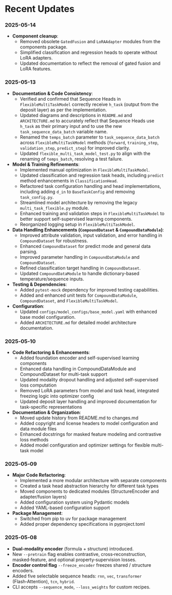 # Recent Updates

### 2025-05-14
- **Component cleanup**:
  - Removed obsolete `GatedFusion` and `LoRAAdapter` modules from the components package.
  - Simplified classification and regression heads to operate without LoRA adapters.
  - Updated documentation to reflect the removal of gated fusion and LoRA features.

### 2025-05-13
- **Documentation & Code Consistency**:
  - Verified and confirmed that Sequence Heads in `FlexibleMultiTaskModel` correctly receive `h_task` (output from the deposit layer) as per the implementation.
  - Updated diagrams and descriptions in `README.md` and `ARCHITECTURE.md` to accurately reflect that Sequence Heads use `h_task` as their primary input and to use the new `task_sequence_data_batch` variable name.
  - Renamed the `temps_batch` parameter to `task_sequence_data_batch` across `FlexibleMultiTaskModel` methods (`forward`, `training_step`, `validation_step`, `predict_step`) for improved clarity.
  - Updated `flexible_multi_task_model_test.py` to align with the renaming of `temps_batch`, resolving a test failure.
- **Model & Training Refinements**:
  - Implemented manual optimization in `FlexibleMultiTaskModel`.
  - Updated classification and regression task heads, including `predict` method enhancements in `ClassificationHead`.
  - Refactored task configuration handling and head implementations, including adding `d_in` to `BaseTaskConfig` and removing `task_config.py`.
  - Streamlined model architecture by removing the legacy `multi_task_flexible.py` module.
  - Enhanced training and validation steps in `FlexibleMultiTaskModel` to better support self-supervised learning components.
  - Reorganized logging setup in `FlexibleMultiTaskModel`.
- **Data Handling Enhancements (`CompoundDataset` & `CompoundDataModule`)**:
  - Improved attribute validation, input validation, and error handling in `CompoundDataset` for robustness.
  - Enhanced `CompoundDataset` for predict mode and general data parsing.
  - Improved parameter handling in `CompoundDataModule` and `CompoundDataset`.
  - Refined classification target handling in `CompoundDataset`.
  - Updated `CompoundDataModule` to handle dictionary-based temperature/sequence inputs.
- **Testing & Dependencies**:
  - Added `pytest-mock` dependency for improved testing capabilities.
  - Added and enhanced unit tests for `CompoundDataModule`, `CompoundDataset`, and `FlexibleMultiTaskModel`.
- **Configuration**:
  - Updated `configs/model_configs/base_model.yaml` with enhanced base model configuration.
  - Added `ARCHITECTURE.md` for detailed model architecture documentation.

### 2025‑05‑10
- **Code Refactoring & Enhancements**:
  - Added foundation encoder and self-supervised learning components
  - Enhanced data handling in CompoundDataModule and CompoundDataset for multi-task support 
  - Updated modality dropout handling and adjusted self-supervised loss computation
  - Removed LoRA parameters from model and task head, integrated freezing logic into optimizer config
  - Updated deposit layer handling and improved documentation for task-specific representations
- **Documentation & Organization**:
  - Moved update history from README.md to changes.md
  - Added copyright and license headers to model configuration and data module files
  - Enhanced docstrings for masked feature modeling and contrastive loss methods
  - Added model configuration and optimizer settings for flexible multi-task model

### 2025‑05‑09
- **Major Code Refactoring**:
  - Implemented a more modular architecture with separate components
  - Created a task head abstraction hierarchy for different task types
  - Moved components to dedicated modules (StructureEncoder and adapter/fusion layers)
  - Added configuration system using Pydantic models
  - Added YAML-based configuration support
- **Package Management**:
  - Switched from pip to uv for package management
  - Added proper dependency specifications in pyproject.toml

### 2025‑05‑08
- **Dual‑modality encoder** (formula + structure) introduced.
- New `--pretrain` flag enables contrastive, cross‑reconstruction, masked‑feature, and optional property‑supervision losses.
- **Encoder control flag** `--freeze_encoder` freezes shared / structure encoders.
- Added five selectable sequence heads: `rnn`, `vec`, `transformer` (Flash‑Attention), `tcn`, `hybrid`.
- CLI accepts `--sequence_mode`, `--loss_weights` for custom recipes.
